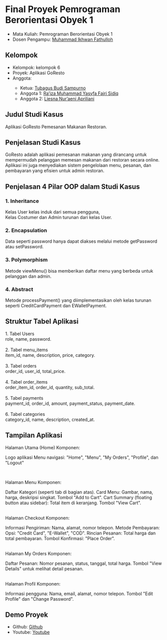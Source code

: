 # Final Proyek Pemrograman Berorientasi Obyek 1
<ul>
  <li>Mata Kuliah: Pemrograman Berorientasi Obyek 1</li>
  <li>Dosen Pengampu: <a href="https://github.com/Muhammad-Ikhwan-Fathulloh">Muhammad Ikhwan Fathulloh</a></li>
</ul>

## Kelompok
<ul>
  <li>Kelompok: kelompok 6</li>
  <li>Proyek: Aplikasi GoResto</li>
  <li>Anggota:</li>
  <ul>
    <li>Ketua: <a href="">Tubagus Budi Sampurno</a></li>
    <li>Anggota 1: <a href="">Ra’jza Muhammad Yasyfa Fajri Sidiq</a></li>
    <li>Anggota 2: <a href="">Liesna Nur’aeni Apriliani</a></li>
  </ul>
</ul>

## Judul Studi Kasus
<p>Aplikasi GoResto Pemesanan Makanan Restoran.</p>

## Penjelasan Studi Kasus
<p>GoResto adalah aplikasi pemesanan makanan yang dirancang untuk mempermudah pelanggan memesan makanan dari restoran secara online. Aplikasi ini juga menyediakan sistem pengelolaan menu, pesanan, dan pembayaran yang efisien untuk admin restoran.</p>

## Penjelasan 4 Pilar OOP dalam Studi Kasus

### 1. Inheritance
<p>Kelas User kelas induk dari semua pengguna, <br>
Kelas Costumer dan Admin turunan dari kelas User.</p>

### 2. Encapsulation
<p>Data seperti password hanya dapat diakses melalui metode getPassword atau setPassword.</p>

### 3. Polymorphism
<p>Metode viewMenu() bisa memberikan daftar menu yang berbeda untuk pelanggan dan admin.</p>

### 4. Abstract
<p>Metode processPayment() yang diimplementasikan oleh kelas turunan seperti CreditCardPayment dan EWalletPayment.</p>

## Struktur Tabel Aplikasi
<p>1. Tabel Users
<br>
role, name, password.
<br>
<br>
2. Tabel menu_items
<br>
item_id, name, description, price, category.
<br>
<br>
3. Tabel orders
<br>
order_id, user_id, total_price.
<br>
<br>
4. Tabel order_items
<br>
order_item_id, order_id, quantity, sub_total.
<br>
<br>
5. Tabel payments
<br>
payment_id, order_id, amount, payment_status, payment_date.
<br>
<br>
6. Tabel categories
<br>
category_id, name, description, created_at.</p>

## Tampilan Aplikasi
<p>Halaman Utama (Home)
Komponen:
  
Logo aplikasi
Menu navigasi: "Home", "Menu", "My Orders", "Profile", dan "Logout"</p>
<br>

Halaman Menu
Komponen:

Daftar Kategori (seperti tab di bagian atas).
Card Menu:
Gambar, nama, harga, deskripsi singkat.
Tombol "Add to Cart".
Cart Summary (floating button atau sidebar):
Total item di keranjang.
Tombol "View Cart".
<br>
<br>

Halaman Checkout
Komponen:

Informasi Pengiriman:
Nama, alamat, nomor telepon.
Metode Pembayaran:
Opsi: "Credit Card", "E-Wallet", "COD".
Rincian Pesanan:
Total harga dan total pembayaran.
Tombol Konfirmasi: "Place Order".
<br>
<br>

Halaman My Orders
Komponen:

Daftar Pesanan:
Nomor pesanan, status, tanggal, total harga.
Tombol "View Details" untuk melihat detail pesanan.
<br>
<br>

Halaman Profil
Komponen:

Informasi pengguna: Nama, email, alamat, nomor telepon.
Tombol "Edit Profile" dan "Change Password".
## Demo Proyek
<ul>
  <li>Github: <a href="">Github</a></li>
  <li>Youtube: <a href="">Youtube</a></li>
</ul>
